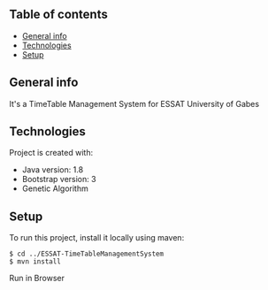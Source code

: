 ## Table of contents
* [General info](#general-info)
* [Technologies](#technologies)
* [Setup](#setup)

## General info
It's a TimeTable Management System for ESSAT University of Gabes 
	
## Technologies
Project is created with:
* Java version: 1.8
* Bootstrap version: 3
* Genetic Algorithm
	
## Setup
To run this project, install it locally using maven:

```
$ cd ../ESSAT-TimeTableManagementSystem
$ mvn install
```
Run in Browser
